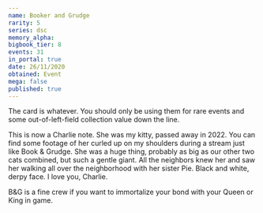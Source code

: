 ```yaml
---
name: Booker and Grudge
rarity: 5
series: dsc
memory_alpha:
bigbook_tier: 8
events: 31
in_portal: true
date: 26/11/2020
obtained: Event
mega: false
published: true
---
```


The card is whatever. You should only be using them for rare events and some out-of-left-field collection value down the line.

This is now a Charlie note. She was my kitty, passed away in 2022. You can find some footage of her curled up on my shoulders during a stream just like Book & Grudge. She was a huge thing, probably as big as our other two cats combined, but such a gentle giant. All the neighbors knew her and saw her walking all over the neighborhood with her sister Pie. Black and white, derpy face. I love you, Charlie.

B&G is a fine crew if you want to immortalize your bond with your Queen or King in game.

